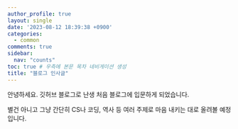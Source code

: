 ```yaml
---
author_profile: true
layout: single
date: '2023-08-12 18:39:38 +0900'
categories:
  - common
comments: true
sidebar:
  nav: "counts"
toc: true # 우측에 본문 목차 네비게이션 생성
title: "블로그 인사글"
---
```

안녕하세요. 깃허브 블로그로 난생 처음 블로그에 입문하게 되었습니다.

별건 아니고 그냥 간단히 CS나 코딩, 역사 등 여러 주제로 마음 내키는 대로 올려볼 예정입니다. 
